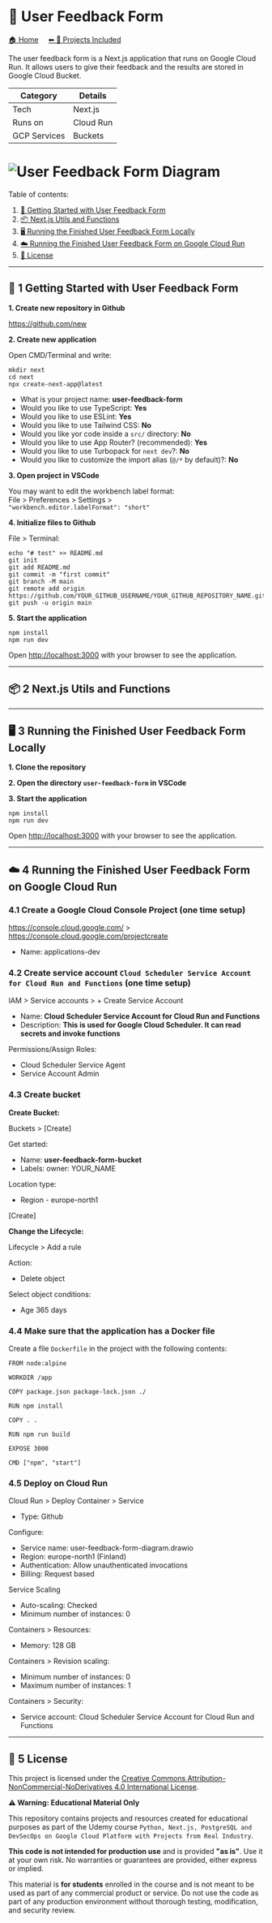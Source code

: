 # 📝 User Feedback Form 

[🏠 Home](../)
&nbsp; &nbsp;
[⬅ 🎯 Projects Included](../#-4-projects-included)

The user feedback form is a Next.js application that runs on Google Cloud Run.
It allows users to give their feedback and the results are stored in Google Cloud Bucket.

| Category     | Details   |          
|--------------|-----------|
| Tech         | Next.js   |
| Runs on      | Cloud Run |
| GCP Services | Buckets   |


# ![User Feedback Form Diagram](_docs/user-feedback-form-diagram.drawio.png) 

Table of contents:
1. [🚀 Getting Started with User Feedback Form](#-1-getting-started-with-user-feedback-form)
2. [📦 Next.js Utils and Functions](#-2-nextjs-utils-and-functions)
3. [🖥️ Running the Finished User Feedback Form Locally](#%EF%B8%8F-3-running-the-finished-user-feedback-form-locally)
4. [☁️ Running the Finished User Feedback Form on Google Cloud Run](#%EF%B8%8F-4-running-the-finished-user-feedback-form-on-google-cloud-run)
5. [📜 License](#-5-license)

---

## 🚀 1 Getting Started with User Feedback Form

**1. Create new repository in Github**

https://github.com/new

**2. Create new application**

Open CMD/Terminal and write:

```
mkdir next
cd next
npx create-next-app@latest
```

* What is your project name: **user-feedback-form**
* Would you like to use TypeScript: **Yes**
* Would you like to use ESLint: **Yes**
* Would you like to use Tailwind CSS: **No**
* Would you like yor code inside a `src/` directory: **No**
* Would you like to use App Router? (recommended): **Yes**
* Would you like to use Turbopack for `next dev`?: **No**
* Would you like to customize the import alias (`@/*` by default)?: **No**


**3. Open project in VSCode**

You may want to edit the workbench label format:<br>
File > Preferences > Settings > <br>
```"workbench.editor.labelFormat": "short"```

**4. Initialize files to Github**

File > Terminal:

```
echo "# test" >> README.md
git init
git add README.md
git commit -m "first commit"
git branch -M main
git remote add origin https://github.com/YOUR_GITHUB_USERNAME/YOUR_GITHUB_REPOSITORY_NAME.git
git push -u origin main
```

**5. Start the application**

```
npm install
npm run dev
```

Open [http://localhost:3000](http://localhost:3000) with your browser to see the application.

---

## 📦 2 Next.js Utils and Functions

---

## 🖥️ 3 Running the Finished User Feedback Form Locally

**1. Clone the repository**

**2. Open the directory `user-feedback-form` in VSCode**

**3. Start the application**

```
npm install
npm run dev
```

Open [http://localhost:3000](http://localhost:3000) with your browser to see the application.



---

## ☁️ 4 Running the Finished User Feedback Form on Google Cloud Run

### 4.1 Create a Google Cloud Console Project (one time setup)

https://console.cloud.google.com/ > https://console.cloud.google.com/projectcreate

* Name: applications-dev


### 4.2 Create service account `Cloud Scheduler Service Account for Cloud Run and Functions` (one time setup)

IAM > Service accounts > + Create Service Account

* Name: **Cloud Scheduler Service Account for Cloud Run and Functions**
* Description: **This is used for Google Cloud Scheduler. It can read secrets and invoke functions**

Permissions/Assign Roles:
* Cloud Scheduler Service Agent
* Service Account Admin


### 4.3 Create bucket

**Create Bucket:**

Buckets > [Create]

Get started:
* Name: **user-feedback-form-bucket**
* Labels: owner: YOUR_NAME

Location type:
* Region - europe-north1

[Create]

**Change the Lifecycle:**

Lifecycle > Add a rule

Action:
* Delete object

Select object conditions:
* Age 365 days

### 4.4 Make sure that the application has a Docker file

Create a file `Dockerfile` in the project with the following contents:

```
FROM node:alpine

WORKDIR /app

COPY package.json package-lock.json ./

RUN npm install

COPY . .

RUN npm run build

EXPOSE 3000

CMD ["npm", "start"]
```

### 4.5 Deploy on Cloud Run

Cloud Run > Deploy Container > Service

* Type: Github

Configure:
* Service name: user-feedback-form-diagram.drawio
* Region: europe-north1 (Finland)
* Authentication: Allow unauthenticated invocations
* Billing: Request based

Service Scaling
* Auto-scaling: Checked
* Minimum number of instances: 0

Containers > Resources:
* Memory: 128 GB

Containers > Revision scaling:
* Minimum number of instances: 0
* Maximum number of instances: 1

Containers > Security:
* Service account: Cloud Scheduler Service Account for Cloud Run and Functions



---

## 📜 5 License


This project is licensed under the
[Creative Commons Attribution-NonCommercial-NoDerivatives 4.0 International License](https://creativecommons.org/licenses/by-nc-nd/4.0/).

**⚠️ Warning: Educational Material Only**

This repository contains projects and resources created for educational purposes as part of the Udemy course 
`Python, Next.js, PostgreSQL and DevSecOps on Google Cloud Platform with Projects from Real Industry`.

**This code is not intended for production use** and is provided **"as is"**. 
Use it at your own risk. No warranties or guarantees are provided, either express or implied. 

This material is **for students** enrolled in the course and is not meant to be used as part of any commercial product or service. 
Do not use the code as part of any production environment without thorough testing, modification, and security review.

